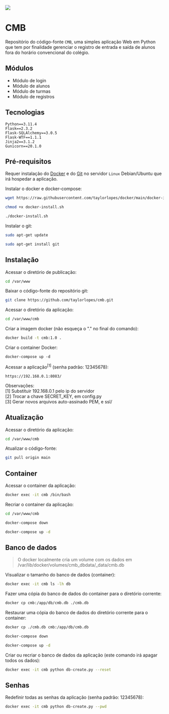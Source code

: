 ![](simba/static/images/logo_labra9.png)

# CMB
Repositório do código-fonte `CMB`, uma simples aplicação Web em Python que tem por finalidade gerenciar o registro de entrada e saída de alunos fora do horário convencional do colégio.  

## Módulos
- Módulo de login
- Módulo de alunos
- Módulo de turmas
- Módulo de registros

## Tecnologias
`Python==3.11.4`\
`Flask==2.3.2`\
`Flask-SQLAlchemy==3.0.5`\
`Flask-WTF==1.1.1`\
`Jinja2==3.1.2`\
`Gunicorn==20.1.0` 
 
## Pré-requisitos
Requer instalação do [Docker](https://www.docker.com/) e do [Git](https://git-scm.com/) no servidor `Linux` Debian/Ubuntu que irá hospedar a aplicação.

Instalar o docker e docker-compose:
```bash
wget https://raw.githubusercontent.com/taylorlopes/docker/main/docker-install.sh

chmod +x docker-install.sh

./docker-install.sh
```

Instalar o git:
```bash
sudo apt-get update

sudo apt-get install git
```

## Instalação

Acessar o diretório de publicação:
```bash
cd /var/www
```

Baixar o código-fonte do repositório git:
```bash
git clone https://github.com/taylorlopes/cmb.git
```

Acessar o diretório da aplicação:
```bash
cd /var/www/cmb
```

Criar a imagem docker (não esqueça o "." no final do comando):
```bash
docker build -t cmb:1.0 .
```

Criar o container Docker:
```
docker-compose up -d
```

Acessar a aplicação<sup>[1]</sup> (senha padrão: 12345678):
```
https://192.168.0.1:8083/
```

Observações:\
[1] Substituir 192.168.0.1 pelo ip do servidor\
[2] Trocar a chave SECRET_KEY, em config.py\
[3] Gerar novos arquivos auto-assinado PEM, e ssl/

 
## Atualização

Acessar o diretório da aplicação:
```bash
cd /var/www/cmb
```

Atualizar o código-fonte:
```bash
git pull origin main
```

## Container

Acessar o container da aplicação:
```bash
docker exec -it cmb /bin/bash
```

Recriar o container da aplicação:
```bash
cd /var/www/cmb

docker-compose down

docker-compose up -d
```

## Banco de dados

> O docker localmente cria um volume com os dados em /var/lib/docker/volumes/cmb_dbdata/_data/cmb.db 

Visualizar o tamanho do banco de dados (container):
```bash
docker exec -it cmb ls -lh db
```

Fazer uma cópia do banco de dados do container para o diretório corrente:
```bash
docker cp cmb:/app/db/cmb.db ./cmb.db
```

Restaurar uma cópia do banco de dados do diretório corrente para o container:
```bash
docker cp ./cmb.db cmb:/app/db/cmb.db 

docker-compose down

docker-compose up -d
```

Criar ou recriar o banco de dados da aplicação (este comando irá apagar todos os dados):
```bash
docker exec -it cmb python db-create.py --reset
```

## Senhas

Redefinir todas as senhas da aplicação (senha padrão: 12345678):
```bash
docker exec -it cmb python db-create.py --pwd
```
